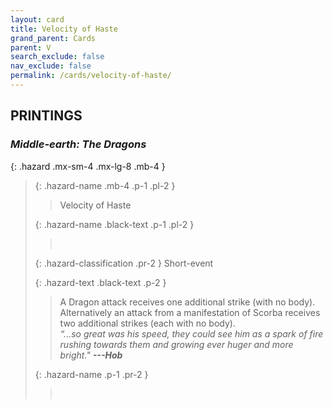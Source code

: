 ```yaml
---
layout: card
title: Velocity of Haste
grand_parent: Cards
parent: V
search_exclude: false
nav_exclude: false
permalink: /cards/velocity-of-haste/
---
```


## PRINTINGS


### _Middle-earth: The Dragons_

{: .hazard .mx-sm-4 .mx-lg-8 .mb-4 }
> {: .hazard-name .mb-4 .p-1 .pl-2 }
> > <div class="hazard-mp"></div>
> > <div class="card-name">Velocity of Haste</div>
>
> {: .hazard-name .black-text .p-1 .pl-2 }
> > &nbsp;
>
> {: .hazard-classification .pr-2 }
> Short-event
>
> {: .hazard-text .black-text .p-2 }
> > A Dragon attack receives one additional strike (with no body). Alternatively an attack from a manifestation of Scorba receives two additional strikes (each with no body). <br>_“...so great was his speed, they could see him as a spark of fire rushing towards them and growing ever huger and more bright."_ ***---Hob*** 
>
> {: .hazard-name .p-1 .pr-2 }
> > <div class="card-shield"></div>
> > <div class="card-corruption">&nbsp;</div>
